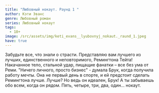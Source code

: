 ```yaml
---
title: "Любовный нокаут. Раунд 1 "
author: Кэти Эванс
genre: Любовный роман
series: Любовный нокаут
tags:
  - 18+
image: /src/assets/img/keti_evans__lyubovnyj_nokaut._raund_1.jpeg
have: true
---
```

Забудьте все, что знали о страсти. Представляю вам лучшего из лучших, единственного и неповторимого, Ремингтона Тейта! Накачанное тело, стальной удар, пищащие фанатки – все без ума от Реми. "Ничего личного, просто бизнес" - думала Брук, когда получила работу мечты. Она не первый день в спорте, и ей предстоит сделать Ремингтона лучше. Лучше? Но ведь он идеален, Брук! А ты забываешь обо всем, когда он рядом. Пять, четыре, три, два, один… нокаут.
